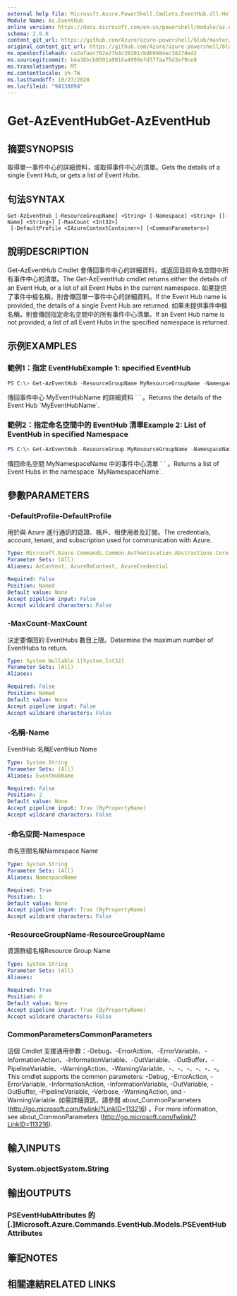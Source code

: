 ```yaml
---
external help file: Microsoft.Azure.PowerShell.Cmdlets.EventHub.dll-Help.xml
Module Name: Az.EventHub
online version: https://docs.microsoft.com/en-us/powershell/module/az.eventhub/get-azeventhub
schema: 2.0.0
content_git_url: https://github.com/Azure/azure-powershell/blob/master/src/EventHub/EventHub/help/Get-AzEventHub.md
original_content_git_url: https://github.com/Azure/azure-powershell/blob/master/src/EventHub/EventHub/help/Get-AzEventHub.md
ms.openlocfilehash: ca2afaec702e27b4c20201cbd69984ec3827ded2
ms.sourcegitcommit: b4a38bcb0501a9016a4998efd377aa75d3ef9ce8
ms.translationtype: MT
ms.contentlocale: zh-TW
ms.lasthandoff: 10/27/2020
ms.locfileid: "94138894"
---
```

# <span data-ttu-id="084a3-101">Get-AzEventHub</span><span class="sxs-lookup"><span data-stu-id="084a3-101">Get-AzEventHub</span></span>

## <span data-ttu-id="084a3-102">摘要</span><span class="sxs-lookup"><span data-stu-id="084a3-102">SYNOPSIS</span></span>
<span data-ttu-id="084a3-103">取得單一事件中心的詳細資料，或取得事件中心的清單。</span><span class="sxs-lookup"><span data-stu-id="084a3-103">Gets the details of a single Event Hub, or gets a list of Event Hubs.</span></span>

## <span data-ttu-id="084a3-104">句法</span><span class="sxs-lookup"><span data-stu-id="084a3-104">SYNTAX</span></span>

```
Get-AzEventHub [-ResourceGroupName] <String> [-Namespace] <String> [[-Name] <String>] [-MaxCount <Int32>]
 [-DefaultProfile <IAzureContextContainer>] [<CommonParameters>]
```

## <span data-ttu-id="084a3-105">說明</span><span class="sxs-lookup"><span data-stu-id="084a3-105">DESCRIPTION</span></span>
<span data-ttu-id="084a3-106">Get-AzEventHub Cmdlet 會傳回事件中心的詳細資料，或返回目前命名空間中所有事件中心的清單。</span><span class="sxs-lookup"><span data-stu-id="084a3-106">The Get-AzEventHub cmdlet returns either the details of an Event Hub, or a list of all Event Hubs in the current namespace.</span></span>
<span data-ttu-id="084a3-107">如果提供了事件中樞名稱，則會傳回單一事件中心的詳細資料。</span><span class="sxs-lookup"><span data-stu-id="084a3-107">If the Event Hub name is provided, the details of a single Event Hub are returned.</span></span>
<span data-ttu-id="084a3-108">如果未提供事件中樞名稱，則會傳回指定命名空間中的所有事件中心清單。</span><span class="sxs-lookup"><span data-stu-id="084a3-108">If an Event Hub name is not provided, a list of all Event Hubs in the specified namespace is returned.</span></span>

## <span data-ttu-id="084a3-109">示例</span><span class="sxs-lookup"><span data-stu-id="084a3-109">EXAMPLES</span></span>

### <span data-ttu-id="084a3-110">範例1：指定 EventHub</span><span class="sxs-lookup"><span data-stu-id="084a3-110">Example 1: specified EventHub</span></span>
```powershell
PS C:\> Get-AzEventHub -ResourceGroupName MyResourceGroupName -NamespaceName MyNamespaceName -EventHubName MyEventHubName
```

<span data-ttu-id="084a3-111">傳回事件中心 MyEventHubName 的詳細資料 \` \` 。</span><span class="sxs-lookup"><span data-stu-id="084a3-111">Returns the details of the Event Hub \`MyEventHubName\`.</span></span>

### <span data-ttu-id="084a3-112">範例2：指定命名空間中的 EventHub 清單</span><span class="sxs-lookup"><span data-stu-id="084a3-112">Example 2: List of EventHub in specified Namespace</span></span>
```powershell
PS C:\> Get-AzEventHub -ResourceGroup MyResourceGroupName -NamespaceName MyNamespaceName
```

<span data-ttu-id="084a3-113">傳回命名空間 MyNamespaceName 中的事件中心清單 \` \` 。</span><span class="sxs-lookup"><span data-stu-id="084a3-113">Returns a list of Event Hubs in the namespace \`MyNamespaceName\`.</span></span>

## <span data-ttu-id="084a3-114">參數</span><span class="sxs-lookup"><span data-stu-id="084a3-114">PARAMETERS</span></span>

### <span data-ttu-id="084a3-115">-DefaultProfile</span><span class="sxs-lookup"><span data-stu-id="084a3-115">-DefaultProfile</span></span>
<span data-ttu-id="084a3-116">用於與 Azure 進行通訊的認證、帳戶、租使用者及訂閱。</span><span class="sxs-lookup"><span data-stu-id="084a3-116">The credentials, account, tenant, and subscription used for communication with Azure.</span></span>

```yaml
Type: Microsoft.Azure.Commands.Common.Authentication.Abstractions.Core.IAzureContextContainer
Parameter Sets: (All)
Aliases: AzContext, AzureRmContext, AzureCredential

Required: False
Position: Named
Default value: None
Accept pipeline input: False
Accept wildcard characters: False
```

### <span data-ttu-id="084a3-117">-MaxCount</span><span class="sxs-lookup"><span data-stu-id="084a3-117">-MaxCount</span></span>
<span data-ttu-id="084a3-118">決定要傳回的 EventHubs 數目上限。</span><span class="sxs-lookup"><span data-stu-id="084a3-118">Determine the maximum number of EventHubs to return.</span></span>

```yaml
Type: System.Nullable`1[System.Int32]
Parameter Sets: (All)
Aliases:

Required: False
Position: Named
Default value: None
Accept pipeline input: False
Accept wildcard characters: False
```

### <span data-ttu-id="084a3-119">-名稱</span><span class="sxs-lookup"><span data-stu-id="084a3-119">-Name</span></span>
<span data-ttu-id="084a3-120">EventHub 名稱</span><span class="sxs-lookup"><span data-stu-id="084a3-120">EventHub Name</span></span>

```yaml
Type: System.String
Parameter Sets: (All)
Aliases: EventHubName

Required: False
Position: 2
Default value: None
Accept pipeline input: True (ByPropertyName)
Accept wildcard characters: False
```

### <span data-ttu-id="084a3-121">-命名空間</span><span class="sxs-lookup"><span data-stu-id="084a3-121">-Namespace</span></span>
<span data-ttu-id="084a3-122">命名空間名稱</span><span class="sxs-lookup"><span data-stu-id="084a3-122">Namespace Name</span></span>

```yaml
Type: System.String
Parameter Sets: (All)
Aliases: NamespaceName

Required: True
Position: 1
Default value: None
Accept pipeline input: True (ByPropertyName)
Accept wildcard characters: False
```

### <span data-ttu-id="084a3-123">-ResourceGroupName</span><span class="sxs-lookup"><span data-stu-id="084a3-123">-ResourceGroupName</span></span>
<span data-ttu-id="084a3-124">資源群組名稱</span><span class="sxs-lookup"><span data-stu-id="084a3-124">Resource Group Name</span></span>

```yaml
Type: System.String
Parameter Sets: (All)
Aliases:

Required: True
Position: 0
Default value: None
Accept pipeline input: True (ByPropertyName)
Accept wildcard characters: False
```

### <span data-ttu-id="084a3-125">CommonParameters</span><span class="sxs-lookup"><span data-stu-id="084a3-125">CommonParameters</span></span>
<span data-ttu-id="084a3-126">這個 Cmdlet 支援通用參數：-Debug、-ErrorAction、-ErrorVariable、-InformationAction、-InformationVariable、-OutVariable、-OutBuffer、-PipelineVariable、-WarningAction、-WarningVariable、-、-、-、-、-、-。</span><span class="sxs-lookup"><span data-stu-id="084a3-126">This cmdlet supports the common parameters: -Debug, -ErrorAction, -ErrorVariable, -InformationAction, -InformationVariable, -OutVariable, -OutBuffer, -PipelineVariable, -Verbose, -WarningAction, and -WarningVariable.</span></span> <span data-ttu-id="084a3-127">如需詳細資訊，請參閱 about_CommonParameters (http://go.microsoft.com/fwlink/?LinkID=113216) 。</span><span class="sxs-lookup"><span data-stu-id="084a3-127">For more information, see about_CommonParameters (http://go.microsoft.com/fwlink/?LinkID=113216).</span></span>

## <span data-ttu-id="084a3-128">輸入</span><span class="sxs-lookup"><span data-stu-id="084a3-128">INPUTS</span></span>

### <span data-ttu-id="084a3-129">System.object</span><span class="sxs-lookup"><span data-stu-id="084a3-129">System.String</span></span>

## <span data-ttu-id="084a3-130">輸出</span><span class="sxs-lookup"><span data-stu-id="084a3-130">OUTPUTS</span></span>

### <span data-ttu-id="084a3-131">PSEventHubAttributes 的 [.]</span><span class="sxs-lookup"><span data-stu-id="084a3-131">Microsoft.Azure.Commands.EventHub.Models.PSEventHubAttributes</span></span>

## <span data-ttu-id="084a3-132">筆記</span><span class="sxs-lookup"><span data-stu-id="084a3-132">NOTES</span></span>

## <span data-ttu-id="084a3-133">相關連結</span><span class="sxs-lookup"><span data-stu-id="084a3-133">RELATED LINKS</span></span>
